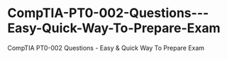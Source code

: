 # CompTIA-PT0-002-Questions---Easy-Quick-Way-To-Prepare-Exam
CompTIA PT0-002 Questions - Easy &amp; Quick Way To Prepare Exam
